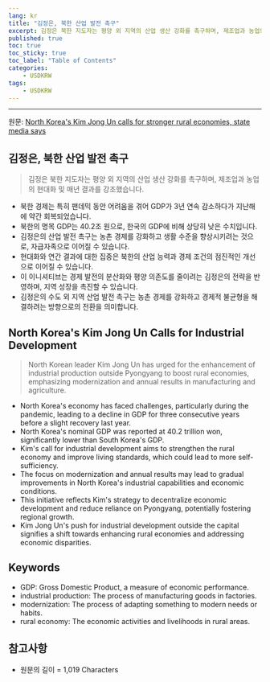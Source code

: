 ```yaml
---
lang: kr
title: "김정은, 북한 산업 발전 촉구"
excerpt: 김정은 북한 지도자는 평양 외 지역의 산업 생산 강화를 촉구하며, 제조업과 농업의 현대화 및 매년 결과를 강조했습니다.
published: true
toc: true
toc_sticky: true
toc_label: "Table of Contents"
categories:
    - USDKRW
tags:
    - USDKRW
---
```


---

  원문: [North Korea's Kim Jong Un calls for stronger rural economies, state media says](https://www.investing.com/news/economic-indicators/north-koreas-kim-jong-un-calls-for-stronger-rural-economies-state-media-says-3785472)

## 김정은, 북한 산업 발전 촉구

> 김정은 북한 지도자는 평양 외 지역의 산업 생산 강화를 촉구하며, 제조업과 농업의 현대화 및 매년 결과를 강조했습니다.


- 북한 경제는 특히 팬데믹 동안 어려움을 겪어 GDP가 3년 연속 감소하다가 지난해에 약간 회복되었습니다.
- 북한의 명목 GDP는 40.2조 원으로, 한국의 GDP에 비해 상당히 낮은 수치입니다.
- 김정은의 산업 발전 촉구는 농촌 경제를 강화하고 생활 수준을 향상시키려는 것으로, 자급자족으로 이어질 수 있습니다.
- 현대화와 연간 결과에 대한 집중은 북한의 산업 능력과 경제 조건의 점진적인 개선으로 이어질 수 있습니다.
- 이 이니셔티브는 경제 발전의 분산화와 평양 의존도를 줄이려는 김정은의 전략을 반영하며, 지역 성장을 촉진할 수 있습니다.
- 김정은의 수도 외 지역 산업 발전 촉구는 농촌 경제를 강화하고 경제적 불균형을 해결하려는 방향으로의 전환을 의미합니다.

## North Korea's Kim Jong Un Calls for Industrial Development

> North Korean leader Kim Jong Un has urged for the enhancement of industrial production outside Pyongyang to boost rural economies, emphasizing modernization and annual results in manufacturing and agriculture.


- North Korea's economy has faced challenges, particularly during the pandemic, leading to a decline in GDP for three consecutive years before a slight recovery last year.
- North Korea's nominal GDP was reported at 40.2 trillion won, significantly lower than South Korea's GDP.
- Kim's call for industrial development aims to strengthen the rural economy and improve living standards, which could lead to more self-sufficiency.
- The focus on modernization and annual results may lead to gradual improvements in North Korea's industrial capabilities and economic conditions.
- This initiative reflects Kim's strategy to decentralize economic development and reduce reliance on Pyongyang, potentially fostering regional growth.
- Kim Jong Un's push for industrial development outside the capital signifies a shift towards enhancing rural economies and addressing economic disparities.

## Keywords

- GDP: Gross Domestic Product, a measure of economic performance.
- industrial production: The process of manufacturing goods in factories.
- modernization: The process of adapting something to modern needs or habits.
- rural economy: The economic activities and livelihoods in rural areas.

## 참고사항

- 원문의 길이 = 1,019 Characters

